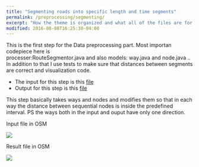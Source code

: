 ```yaml
---
title: "Segmenting roads into specific length and time segments"
permalink: /preprocessing/segmenting/
excerpt: "How the theme is organized and what all of the files are for."
modified: 2016-08-08T16:25:30-04:00
---
```


This is the first step for the Data preprocessing part. Most importan codepiece here is  
processer:RouteSegmentor.java and also models: way.java and node.java .. In addition to that I use tests to make sure that distances between 
segments are correct and visualization code. 


+ The input for this step is this [file]({{site.baseurl}}/assets/files/Hong_Kong_Highways-Merged-Remove_Deleted.osm) 
+ Output for this step is this [file]({{site.baseurl}}/assets/files/Hong_Kong-result.osm)



This step basically takes ways and nodes and modifies them so that in each way the distance between sequential nodes is inside the predefined interval. 
PS the ways both in the input and ouput have only one direction. 



Input file in OSM 

![]({{site.baseurl}}/assets/images/hk-roads.png)


Result file in OSM 

![]({{site.baseurl}}/assets/images/seg-result.png)




